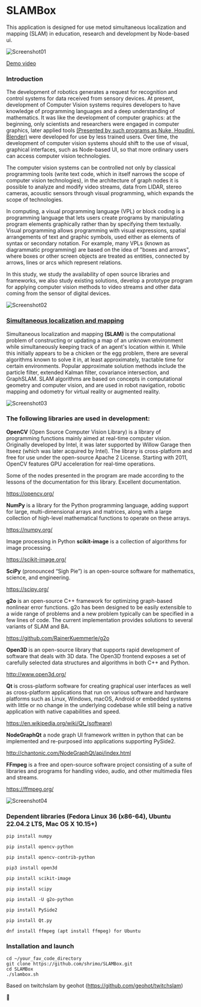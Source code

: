 # SLAMBox
This application is designed for use metod simultaneous localization and mapping (SLAM) in education, research and development by Node-based ui.

![Screenshot01](screenshot01.png)

[Demo video](https://vimeo.com/878101688/42d5fa7642)

### Introduction

The development of robotics generates a request for recognition and control systems for data received from sensory devices. At present, development of Computer Vision systems requires developers to have knowledge of programming languages and a deep understanding of mathematics. It was like the development of computer graphics:  at the beginning, only scientists and researchers were engaged in computer graphics, later applied tools [(Presented by such programs as Nuke, Houdini, Blender)](https://en.wikipedia.org/wiki/Visual_programming_language) were developed for use by less trained users. Over time, the development of computer vision systems should shift to the use of visual, graphical interfaces, such as Node-based UI, so that more ordinary users can access computer vision technologies.

The computer vision systems can be controlled not only by classical programming tools (write text code, which in itself narrows the scope of computer vision technologies), in the architecture of graph nodes it is possible to analyze and modify video streams, data from LIDAR, stereo cameras, acoustic sensors through visual programming, which expands the scope of technologies.

In computing, a visual programming language (VPL) or block coding is a programming language that lets users create programs by manipulating program elements graphically rather than by specifying them textually. Visual programming allows programming with visual expressions, spatial arrangements of text and graphic symbols, used either as elements of syntax or secondary notation. For example, many VPLs (known as diagrammatic programming) are based on the idea of "boxes and arrows", where boxes or other screen objects are treated as entities, connected by arrows, lines or arcs which represent relations.

In this study, we study the availability of open source libraries and frameworks, we also study existing solutions, develop a prototype program for applying computer vision methods to video streams and other data coming from the sensor of digital devices.

![Screenshot02](screenshot02.png)

### [Simultaneous localization and mapping][def]

Simultaneous localization and mapping **(SLAM)** is the computational problem of constructing or updating a map of an unknown environment while simultaneously keeping track of an agent's location within it. While this initially appears to be a chicken or the egg problem, there are several algorithms known to solve it in, at least approximately, tractable time for certain environments. Popular approximate solution methods include the particle filter, extended Kalman filter, covariance intersection, and GraphSLAM. SLAM algorithms are based on concepts in computational geometry and computer vision, and are used in robot navigation, robotic mapping and odometry for virtual reality or augmented reality.

![Screenshot03](screenshot03.png)

### The following libraries are used in development:

**OpenCV** (Open Source Computer Vision Library) is a library of programming functions mainly aimed at real-time computer vision. Originally developed by Intel, it was later supported by Willow Garage then Itseez (which was later acquired by Intel). The library is cross-platform and free for use under the open-source Apache 2 License. Starting with 2011, OpenCV features GPU acceleration for real-time operations.

Some of the nodes presented in the program are made according to the lessons of the documentation for this library. Excellent documentation.

https://opencv.org/

**NumPy** is a library for the Python programming language, adding support for large, multi-dimensional arrays and matrices, along with a large collection of high-level mathematical functions to operate on these arrays.

https://numpy.org/

Image processing in Python **scikit-image** is a 
collection of algorithms for image processing.

https://scikit-image.org/

**SciPy** (pronounced “Sigh Pie”) is an open-source software for mathematics, science, and engineering.

https://scipy.org/

**g2o** is an open-source C++ framework for optimizing graph-based nonlinear error functions. g2o has been designed to be easily extensible to a wide range of problems and a new problem typically can be specified in a few lines of code. The current implementation provides solutions to several variants of SLAM and BA.

https://github.com/RainerKuemmerle/g2o

**Open3D** is an open-source library that supports rapid development of software that deals with 3D data. The Open3D frontend exposes a set of carefully selected data structures and algorithms in both C++ and Python.

http://www.open3d.org/

**Qt** is cross-platform software for creating graphical user interfaces as well as cross-platform applications that run on various software and hardware platforms such as Linux, Windows, macOS, Android or embedded systems with little or no change in the underlying codebase while still being a native application with native capabilities and speed.

https://en.wikipedia.org/wiki/Qt_(software)

**NodeGraphQt** a node graph UI framework written in python that can be implemented and re-purposed into applications supporting PySide2.

http://chantonic.com/NodeGraphQt/api/index.html

**FFmpeg** is a free and open-source software project consisting of a suite of libraries and programs for handling video, audio, and other multimedia files and streams.

https://ffmpeg.org/

![Screenshot04](screenshot04.png)

### Dependent libraries (Fedora Linux 36 (x86-64), Ubuntu 22.04.2 LTS,  Mac OS X 10.15+)

```
pip install numpy

pip install opencv-python

pip install opencv-contrib-python

pip3 install open3d

pip install scikit-image

pip install scipy

pip install -U g2o-python

pip install PySide2

pip install Qt.py

dnf install ffmpeg (apt install ffmpeg) for Ubuntu
```

### Installation and launch

```
cd ~/your_fav_code_directory
git clone https://github.com/shrimo/SLAMBox.git
cd SLAMBox
./slambox.sh
```


Based on twitchslam by geohot (https://github.com/geohot/twitchslam)

:rocket:

[def]: https://en.wikipedia.org/wiki/Simultaneous_localization_and_mapping